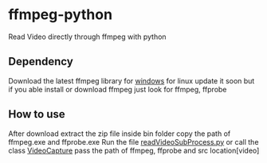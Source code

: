 # ffmpeg-python
Read Video directly through ffmpeg with python

## Dependency
Download the latest ffmpeg library for [windows](https://www.gyan.dev/ffmpeg/builds/) for linux update it soon but if you able install or download ffmpeg just look for ffmpeg, ffprobe

## How to use
After download extract the zip file inside bin folder copy the path of ffmpeg.exe and ffprobe.exe
Run the file [readVideoSubProcess.py](./readVideoSubProcess.py) or call the class [VideoCapture](./readVideoSubProcess.py) pass the path of ffmpeg, ffprobe and src location[video]